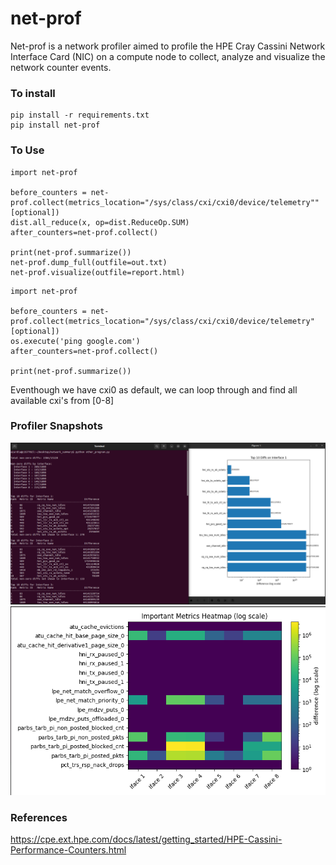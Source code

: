 # net-prof

Net-prof is a network profiler aimed to profile the HPE Cray Cassini Network Interface Card (NIC) on a compute node to collect, analyze and visualize the network counter events.

### To install

```
pip install -r requirements.txt
pip install net-prof
```

### To Use

```
import net-prof

before_counters = net-prof.collect(metrics_location="/sys/class/cxi/cxi0/device/telemetry"" [optional])
dist.all_reduce(x, op=dist.ReduceOp.SUM)  
after_counters=net-prof.collect()

print(net-prof.summarize())
net-prof.dump_full(outfile=out.txt)
net-prof.visualize(outfile=report.html)
```

```
import net-prof

before_counters = net-prof.collect(metrics_location="/sys/class/cxi/cxi0/device/telemetry" [optional])
os.execute('ping google.com')
after_counters=net-prof.collect()

print(net-prof.summarize())
```

Eventhough we have cxi0 as default, we can loop through and find all available cxi's from [0-8]


### Profiler Snapshots

![Alt text](docs/image1.png)
![Alt text](docs/image2.png)



### References

https://cpe.ext.hpe.com/docs/latest/getting_started/HPE-Cassini-Performance-Counters.html
